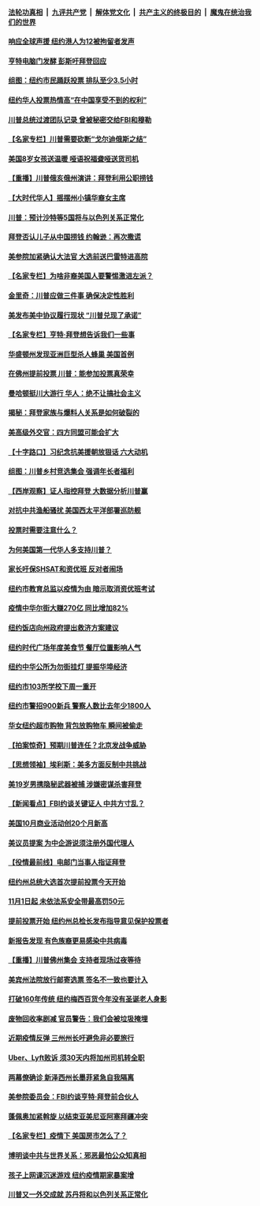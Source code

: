 ####  [法轮功真相](../../../../basic/blob/master/README.md?t=10250931) &nbsp;|&nbsp; [九评共产党](../../../../9ping.md/blob/master/README.md?t=10250931) &nbsp;|&nbsp; [解体党文化](../../../../jtdwh.md/blob/master/README.md?t=10250931)  &nbsp;|&nbsp; [共产主义的终极目的](../../../../gczydzjmd.md/blob/master/README.md?t=10250931) &nbsp;|&nbsp; [魔鬼在统治我们的世界](../../../../mgztzwmdsj.md/blob/master/README.md?t=10250931) 

#### [响应全球声援 纽约港人为12被拘留者发声](../pages/nsc412/n12499738.md?t=10250931) 

#### [亨特电脑门发酵 彭斯吁拜登回应](../pages/nsc412/n12499759.md?t=10250931) 

#### [组图：纽约市民踊跃投票 排队至少3.5小时](../pages/nsc412/n12499744.md?t=10250931) 

#### [纽约华人投票热情高“在中国享受不到的权利”](../pages/nsc412/n12499776.md?t=10250931) 

#### [川普总统过渡团队记录 曾被秘密交给FBI和穆勒](../pages/nsc412/n12499734.md?t=10250931) 

#### [【名家专栏】川普需要砍断“戈尔迪俄斯之结”](../pages/nsc412/n12498940.md?t=10250931) 

#### [美国8岁女孩送温暖 哑语祝福聋哑送货司机](../pages/nsc412/n12498995.md?t=10250931) 

#### [【重播】川普俄亥俄州演讲：拜登利用公职捞钱](../pages/nsc412/n12499103.md?t=10250931) 

#### [【大时代华人】摇摆州小镇华裔女主席](../pages/nsc412/n12497597.md?t=10250931) 

#### [川普：预计沙特等5国将与以色列关系正常化](../pages/nsc412/n12499499.md?t=10250931) 

#### [拜登否认儿子从中国捞钱 约翰逊：再次撒谎](../pages/nsc412/n12499338.md?t=10250931) 

#### [美参院加紧确认大法官 大选前送巴雷特进高院](../pages/nsc412/n12499367.md?t=10250931) 

#### [【名家专栏】为啥非裔美国人要警惕激进左派？](../pages/nsc412/n12499028.md?t=10250931) 

#### [金里奇：川普应做三件事 确保决定性胜利](../pages/nsc412/n12499341.md?t=10250931) 

#### [美发布美中协议履行现状 “川普兑现了承诺”](../pages/nsc412/n12499298.md?t=10250931) 

#### [【名家专栏】亨特‧拜登想告诉我们一些事](../pages/nsc412/n12499016.md?t=10250931) 

#### [华盛顿州发现亚洲巨型杀人蜂巢 美国首例](../pages/nsc412/n12499155.md?t=10250931) 

#### [在佛州提前投票 川普：能参加投票真荣幸](../pages/nsc412/n12499173.md?t=10250931) 

#### [曼哈顿挺川大游行 华人：绝不让搞社会主义](../pages/nsc412/n12495020.md?t=10250931) 

#### [揭秘：拜登家族与爆料人关系是如何破裂的](../pages/nsc412/n12498279.md?t=10250931) 

#### [美高级外交官：四方同盟可能会扩大](../pages/nsc412/n12498992.md?t=10250931) 

#### [【十字路口】习纪念抗美援朝放狠话 六大动机](../pages/nsc412/n12498169.md?t=10250931) 

#### [组图：川普乡村竞选集会 强调年长者福利](../pages/nsc412/n12498680.md?t=10250931) 

#### [【西岸观察】证人指控拜登 大数据分析川普赢](../pages/nsc412/n12498447.md?t=10250931) 

#### [对抗中共渔船骚扰 美国西太平洋部署巡防舰](../pages/nsc412/n12498705.md?t=10250931) 

#### [投票时需要注意什么？](../pages/nsc412/n12498525.md?t=10250931) 

#### [为何美国第一代华人多支持川普？](../pages/nsc412/n12498520.md?t=10250931) 

#### [家长吁保SHSAT和资优班 反对者闹场](../pages/nsc412/n12498493.md?t=10250931) 

#### [纽约市教育总监以疫情为由 暗示取消资优班考试](../pages/nsc412/n12498487.md?t=10250931) 

#### [疫情中华尔街大赚270亿 同比增加82%](../pages/nsc412/n12498476.md?t=10250931) 

#### [纽约饭店向州政府提出救济方案建议](../pages/nsc412/n12498490.md?t=10250931) 

#### [纽约时代广场年度美食节 餐厅位置影响人气](../pages/nsc412/n12498479.md?t=10250931) 

#### [纽约中华公所为勿街挂灯 提振华埠经济](../pages/nsc412/n12498482.md?t=10250931) 

#### [纽约市103所学校下周一重开](../pages/nsc412/n12498485.md?t=10250931) 

#### [纽约市警招900新兵 警察人数比去年少1800人](../pages/nsc412/n12498473.md?t=10250931) 

#### [华女纽约超市购物  背包放购物车  瞬间被偷走](../pages/nsc412/n12498468.md?t=10250931) 

#### [【拍案惊奇】预期川普连任？北京发战争威胁](../pages/nsc412/n12498253.md?t=10250931) 

#### [【思想领袖】埃利斯：美多方面反制中共挑战](../pages/nsc412/n12445922.md?t=10250931) 

#### [美19岁男携隐秘武器被捕 涉嫌密谋杀害拜登](../pages/nsc412/n12497986.md?t=10250931) 

#### [【新闻看点】FBI约谈关键证人 中共方寸乱？](../pages/nsc412/n12498015.md?t=10250931) 

#### [美国10月商业活动创20个月新高](../pages/nsc412/n12498044.md?t=10250931) 

#### [美议员提案 为中企游说须注册外国代理人](../pages/nsc412/n12498034.md?t=10250931) 

#### [【役情最前线】电邮门当事人指证拜登](../pages/nsc412/n12497586.md?t=10250931) 

#### [纽约州总统大选首次提前投票今天开始](../pages/nsc412/n12497895.md?t=10250931) 

#### [11月1日起 未依法系安全带最高罚50元](../pages/nsc412/n12497900.md?t=10250931) 

#### [提前投票开始  纽约州总检长发布指导意见保护投票者](../pages/nsc412/n12497943.md?t=10250931) 

#### [新报告发现 有色族裔更易感染中共病毒](../pages/nsc412/n12497842.md?t=10250931) 

#### [【重播】川普佛州集会 支持者现场过夜等待](../pages/nsc412/n12497695.md?t=10250931) 

#### [美宾州法院放行邮寄选票 签名不一致也要计入](../pages/nsc412/n12497599.md?t=10250931) 

#### [打破160年传统 纽约梅西百货今年没有圣诞老人身影](../pages/nsc412/n12495978.md?t=10250931) 

#### [废物回收率剧减 官员警告：我们会被垃圾掩埋](../pages/nsc412/n12497816.md?t=10250931) 

#### [近期疫情反弹 三州州长吁避免非必要旅行](../pages/nsc412/n12497765.md?t=10250931) 

#### [Uber、Lyft败诉 须30天内将加州司机转全职](../pages/nsc412/n12497423.md?t=10250931) 

#### [两幕僚确诊 新泽西州长墨菲紧急自我隔离](../pages/nsc412/n12497742.md?t=10250931) 

#### [美参院委员会：FBI约谈亨特‧拜登前合伙人](../pages/nsc412/n12497554.md?t=10250931) 

#### [蓬佩奥加紧斡旋 以结束亚美尼亚阿塞拜疆冲突](../pages/nsc412/n12497590.md?t=10250931) 

#### [【名家专栏】疫情下 美国房市怎么了？](../pages/nsc412/n12497123.md?t=10250931) 

#### [博明谈中共与世界关系：邪恶最怕公众知真相](../pages/nsc412/n12497540.md?t=10250931) 

#### [孩子上网课沉迷游戏 纽约疫情期家暴案增](../pages/nsc412/n12495839.md?t=10250931) 

#### [川普又一外交成就 苏丹将和以色列关系正常化](../pages/nsc412/n12497519.md?t=10250931) 

